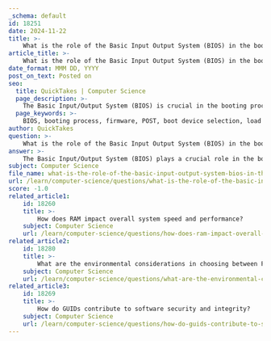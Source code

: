 ```yaml
---
_schema: default
id: 18251
date: 2024-11-22
title: >-
    What is the role of the Basic Input Output System (BIOS) in the booting process?
article_title: >-
    What is the role of the Basic Input Output System (BIOS) in the booting process?
date_format: MMM DD, YYYY
post_on_text: Posted on
seo:
  title: QuickTakes | Computer Science
  page_description: >-
    The Basic Input/Output System (BIOS) is crucial in the booting process, performing functions like the Power-On Self Test (POST), selecting boot devices, loading the operating system, and acting as a bridge between hardware and software.
  page_keywords: >-
    BIOS, booting process, firmware, POST, boot device selection, load operating system, MBR, hardware-software interface, configuration settings
author: QuickTakes
question: >-
    What is the role of the Basic Input Output System (BIOS) in the booting process?
answer: >-
    The Basic Input/Output System (BIOS) plays a crucial role in the booting process of a computer. It is firmware stored on a ROM chip, typically EEPROM (Electrically Erasable Programmable Read-Only Memory), located on the motherboard. Here are the key functions and responsibilities of the BIOS during the booting process:\n\n1. **Power-On Self Test (POST)**: When the computer is powered on, the BIOS initiates the POST, which checks the system's hardware components, such as the keyboard, monitor, and disk drives, to ensure they are functioning correctly. This step is essential for verifying that the computer's architecture is capable of completing the boot process.\n\n2. **Boot Device Selection**: After the POST, the BIOS determines the order of boot devices (hard drives, SSDs, optical drives, etc.) based on the boot sequence configured in its settings. It attempts to boot from the first device in this list. If the BIOS does not find a valid boot device, it will proceed to the next one until it either finds a bootable device or exhausts the list.\n\n3. **Loading the Operating System**: Once a bootable device is identified, the BIOS looks for the boot information, typically located in the Master Boot Record (MBR) for traditional BIOS systems. It loads the necessary parts of the operating system into the computer's Random Access Memory (RAM) from the identified boot device, preparing the system for operation.\n\n4. **Interface Between Hardware and Software**: The BIOS serves as a bridge between the computer's hardware and the operating system. It provides a set of instructions that allow the operating system to communicate with the hardware components, ensuring compatibility and functionality.\n\n5. **Configuration and Settings**: Users can access the BIOS setup utility during the startup process (usually by pressing a specific key) to configure hardware settings, adjust the boot order, and manage system parameters.\n\nIn summary, the BIOS is essential for initializing hardware, performing system checks, selecting boot devices, and loading the operating system, thereby laying the groundwork for the seamless operation of a computer system.
subject: Computer Science
file_name: what-is-the-role-of-the-basic-input-output-system-bios-in-the-booting-process.md
url: /learn/computer-science/questions/what-is-the-role-of-the-basic-input-output-system-bios-in-the-booting-process
score: -1.0
related_article1:
    id: 18260
    title: >-
        How does RAM impact overall system speed and performance?
    subject: Computer Science
    url: /learn/computer-science/questions/how-does-ram-impact-overall-system-speed-and-performance
related_article2:
    id: 18280
    title: >-
        What are the environmental considerations in choosing between FAT32 and EXT4?
    subject: Computer Science
    url: /learn/computer-science/questions/what-are-the-environmental-considerations-in-choosing-between-fat32-and-ext4
related_article3:
    id: 18269
    title: >-
        How do GUIDs contribute to software security and integrity?
    subject: Computer Science
    url: /learn/computer-science/questions/how-do-guids-contribute-to-software-security-and-integrity
---
```


&nbsp;